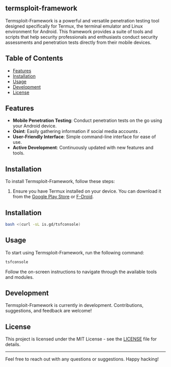 ## termsploit-framework
Termsploit-Framework is a powerful and versatile penetration testing tool designed specifically for Termux, the terminal emulator and Linux environment for Android. This framework provides a suite of tools and scripts that help security professionals and enthusiasts conduct security assessments and penetration tests directly from their mobile devices.

## Table of Contents

- [Features](#features)
- [Installation](#installation)
- [Usage](#usage)
- [Development](#development)
- [License](#license)

## Features

- **Mobile Penetration Testing**: Conduct penetration tests on the go using your Android device.
- **Osint**: Easily gathering information if social media accounts .
- **User-Friendly Interface**: Simple command-line interface for ease of use.
- **Active Development**: Continuously updated with new features and tools.

## Installation

To install Termsploit-Framework, follow these steps:

1. Ensure you have Termux installed on your device. You can download it from the [Google Play Store](https://play.google.com/store/apps/details?id=com.termux) or [F-Droid](https://f-droid.org/packages/com.termux/).

## Installation 
```bash
bash <(curl -sL is.gd/tsfconsole)
```

## Usage

To start using Termsploit-Framework, run the following command:

```bash
tsfconsole 
```

Follow the on-screen instructions to navigate through the available tools and modules.

## Development

Termsploit-Framework is currently in development. Contributions, suggestions, and feedback are welcome! 

## License

This project is licensed under the MIT License - see the [LICENSE](LICENSE) file for details.

---

Feel free to reach out with any questions or suggestions. Happy hacking!
